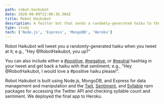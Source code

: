 ```yaml
---
path: robot-haikubot
date: 2020-08-09T22:06:36.584Z
title: Robot Haikubot
description: A Twitter bot that sends a randomly-generated haiku to those that ask for one!
type: study
tech: ['Node.js', 'Express', 'MongoDB', 'Heroku']
---
```

Robot Haikubot will tweet you a randomly-generated haiku when you tweet at it; e.g., “Hey @RobotHaikubot, you up?”

You can also include either a [\#positive](https://www.facebook.com/hashtag/positive?source=feed_text&epa=HASHTAG&__xts__%5B0%5D=68.ARB2ok2Qy7TSH2KvWie4h-LRFDYj82-H8sM8xU6BSCVn9h-2izV9uYQhNPrEvgQRV1P95ZqeNyFW7a3z8e8SmQGNtULaMhqR9Cw65nKksZtC5S57cA5erzti8ACXI-TsXSUoK91vB3vTsWUL4OyfFBDVwQjvhaaR95eiB0M7MhIZfcMq_687Jvg8e8h2-NTb_JjUzhfMmiOVt-AB8Q&__tn__=%2ANK-R), [\#negative](https://www.facebook.com/hashtag/negative?source=feed_text&epa=HASHTAG&__xts__%5B0%5D=68.ARB2ok2Qy7TSH2KvWie4h-LRFDYj82-H8sM8xU6BSCVn9h-2izV9uYQhNPrEvgQRV1P95ZqeNyFW7a3z8e8SmQGNtULaMhqR9Cw65nKksZtC5S57cA5erzti8ACXI-TsXSUoK91vB3vTsWUL4OyfFBDVwQjvhaaR95eiB0M7MhIZfcMq_687Jvg8e8h2-NTb_JjUzhfMmiOVt-AB8Q&__tn__=%2ANK-R), or [\#neutral](https://www.facebook.com/hashtag/neutral?source=feed_text&epa=HASHTAG&__xts__%5B0%5D=68.ARB2ok2Qy7TSH2KvWie4h-LRFDYj82-H8sM8xU6BSCVn9h-2izV9uYQhNPrEvgQRV1P95ZqeNyFW7a3z8e8SmQGNtULaMhqR9Cw65nKksZtC5S57cA5erzti8ACXI-TsXSUoK91vB3vTsWUL4OyfFBDVwQjvhaaR95eiB0M7MhIZfcMq_687Jvg8e8h2-NTb_JjUzhfMmiOVt-AB8Q&__tn__=%2ANK-R) hashtag in your tweet and get back a haiku with that sentiment; e.g., “Hey @RobotHaikubot, I would love a #positive haiku please!”.

Robot Haikubot is built using Node.js, MongoDB, and Express for data management and manipulation and the [Twit](https://www.npmjs.com/package/twit), [Sentiment](https://www.npmjs.com/package/sentiment), and [Syllable](https://www.npmjs.com/package/syllable) npm packages for accessing the Twitter API and checking syllable count and sentiment. We deployed the final app to Heroku.
